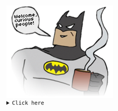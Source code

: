 <!--
<div> 
   <img src="https://readme-typing-svg.demolab.com/?lines=$+Hello,+my%20name%20is+Guilherme+:)&font=Fira%20Code&center=true&width=440&height=45&color=f25c7e&vCenter=true&pause=10&size=22"/>
</div> -->

<div>
<img src="bt.png" width="280">
</div>


<details><summary><samp>Click here</samp></summary>

<hr width="90">

![Typing SVG](https://readme-typing-svg.demolab.com/?lines=$+Hello,+my%20name%20is+Guilherme+:]&font=Fira%20Code&center=true&width=440&height=45&color=f25c7e&vCenter=true&pause=10&size=22)

  
```rust
public class Main {
    public static void main(String[] args) {
        System.out.println("Welcome!");
    }
}

```
<br>


|  <img width="73" src="linux-computer.gif"></img>  | [![Top Langs](https://github-readme-stats.vercel.app/api/top-langs/?username=uguisousa&count_private=true&layout=compact&theme=dark&langs_count=10&hide_border=true&bg_color=0000&custom_title=Languages&hide_progress=true)](https://github.com/uguisousa) |
|-------|--------|

<!--
<samp> I'm currently learning more about the C and Java languages, web frameworks and other tools. </samp>

 <img width="13" src="my_computer_animated_commission_by_wrim_d5iuujc.gif"> <samp><b>Programming something…</b></samp><br>

</details>

-->
 

<blockquote>



</blockquote>

